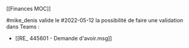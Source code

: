 [[Finances MOC]]

#mike_denis valide le #2022-05-12 la possibilité de faire une validation dans Teams :
- [[RE_ 445601 - Demande d'avoir.msg]]
